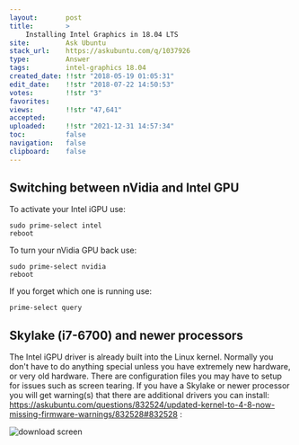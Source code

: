 ```yaml
---
layout:       post
title:        >
    Installing Intel Graphics in 18.04 LTS
site:         Ask Ubuntu
stack_url:    https://askubuntu.com/q/1037926
type:         Answer
tags:         intel-graphics 18.04
created_date: !!str "2018-05-19 01:05:31"
edit_date:    !!str "2018-07-22 14:50:53"
votes:        !!str "3"
favorites:    
views:        !!str "47,641"
accepted:     
uploaded:     !!str "2021-12-31 14:57:34"
toc:          false
navigation:   false
clipboard:    false
---
```


## Switching between nVidia and Intel GPU

To activate your Intel iGPU use:

``` 
sudo prime-select intel
reboot

```

To turn your nVidia GPU back use:

``` 
sudo prime-select nvidia
reboot

```

If you forget which one is running use:

``` 
prime-select query

```


## Skylake (i7-6700) and newer processors

The Intel iGPU driver is already built into the Linux kernel. Normally you don't have to do anything special unless you have extremely new hardware, or very old hardware. There are configuration files you may have to setup for issues such as screen tearing. If you have a Skylake or newer processor you will get warning(s) that there are additional drivers you can install: https://askubuntu.com/questions/832524/updated-kernel-to-4-8-now-missing-firmware-warnings/832528#832528 :

![download screen][1]


  [1]: https://i.stack.imgur.com/PzEm6.png
